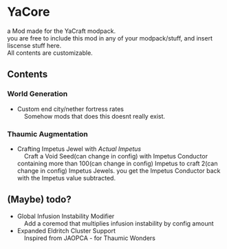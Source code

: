 # YaCore
a Mod made for the YaCraft modpack.   
you are free to include this mod in any of your modpack/stuff, and insert liscense stuff here.   
All contents are customizable.

## Contents
### World Generation
* Custom end city/nether fortress rates   
&nbsp;&nbsp;&nbsp;&nbsp;Somehow mods that does this doesnt really exist.
### Thaumic Augmentation
* Crafting Impetus Jewel with *Actual Impetus*   
&nbsp;&nbsp;&nbsp;&nbsp;Craft a Void Seed(can change in config) with Impetus Conductor containing more than 100(can change in config) Impetus to craft 2(can change in config) Impetus Jewels. you get the Impetus Conductor back with the Impetus value subtracted.

## (Maybe) todo?
* Global Infusion Instability Modifier   
&nbsp;&nbsp;&nbsp;&nbsp;Add a coremod that multiplies infusion instability by config amount
* Expanded Eldritch Cluster Support   
&nbsp;&nbsp;&nbsp;&nbsp;Inspired from JAOPCA - for Thaumic Wonders
